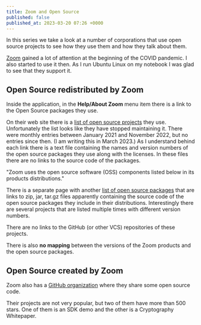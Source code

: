 ```yaml
---
title: Zoom and Open Source
published: false
published_at: 2023-03-20 07:26 +0000
---
```


In this series we take a look at a number of corporations that use open source projects to see how they use them and how they talk about them.

[Zoom](https://zoom.us/) gained a lot of attention at the beginning of the COVID pandemic. I also started to use it then.
As I run Ubuntu Linux on my notebook I was glad to see that they support it.

## Open Source redistributed by Zoom

Inside the application, in the **Help/About Zoom** menu item there is a link to the Open Source packages they use.

On their web site there is a [list of open source projects](https://explore.zoom.us/en/opensource/) they use. Unfortunately the list looks like they have stopped
maintaining it. There were monthly entries between January 2021 and November 2022, but no entries since then. (I am writing this in March 2023.)
As I understand behind each link there is a text file containing the names and version numbers of the open source packages they use along with the licenses.
In these files there are no links to the source code of the packages.

"Zoom uses the open source software (OSS) components listed below in its products distributions."

There is a separate page with another [list of open source packages](https://explore.zoom.us/en/opensource/source/) that are links to zip, jar, tar.gz files
apparently containing the source code of the open source packages they include in their distributions. Interestingly there are several projects that are listed multiple times with different version numbers.

There are no links to the GitHub (or other VCS) repositories of these projects.

There is also **no mapping** between the versions of the Zoom products and the open source packages.

## Open Source created by Zoom

Zoom also has a [GitHub organization](https://github.com/zoom) where they share some open source code.

Their projects are not very popular, but two of them have more than 500 stars. One of them is an SDK demo and the other is a Cryptography Whitepaper.

